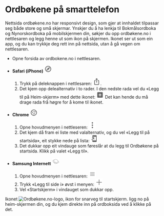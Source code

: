 # Ordbøkene på smarttelefon
Nettsida ordbøkene.no har responsivt design, som gjer at innhaldet tilpassar seg både store og små skjermar. Ynskjer du å ha lenkja til Bokmålsordboka og Nynorskordboka på mobilskjermen din, søkjer du opp ordbøkene.no i nettlesaren og legg henne ut som ikon på skjermen. Ikonet ser ut som ein app, og du kan trykkje deg rett inn på nettsida, utan å gå vegen om nettlesaren.


*   Opne forsida av ordbokene.no i nettlesaren.
*   **Safari (iPhone)**&nbsp;<img alt="Nettlesarlogoen til Safari for iPhone-rettleiing." style="display:inline" class="inline" src="/content-images/mdi--apple-safari.svg" width="24" height="24">
    1. Trykk på deleknappen i nettlesaren: <img style="display:inline" class="inline" alt="Dele-ikon for nettlesarmenyen til iPhone." src="/content-images/material-symbols--ios-share-rounded.svg" width="24" height="24">.
    2. Det kjem opp delealternativ i to rader. I den nedste rada vel du «Legg til på Heim-skjerm» med dette ikonet: <img alt="Legg til på startside-ikon med eit pluss-teikn inne i eit rektangel." src="/content-images/material-symbols--add-box-rounded.svg" style="display:inline" class="inline" width="24" height="24"> Det kan hende du må drage rada frå høgre for å kome til ikonet.


*   **Chrome**&nbsp;<img alt="Chrome-nettlesarlogo for Android-rettleiing" style="display:inline" class="inline" src="/content-images/mdi--google-chrome.svg" width="24" height="24">
    1. Opne hovudmenyen i nettleseren: <img alt="Tre loddrette prikkar, ikon for nettlesarmenyen til Chrome." src="/content-images/bi--three-dots-vertical.svg" style="display:inline" class="inline" width="24" height="24">
    2. Det kjem då fram ei liste med valalternativ, og du vel «Legg til på startsida», eit stykke nede på lista: <img alt="Pil som peikar mot ein mobilskjerm, legg til på startside-ikon." src="/content-images/material-symbols--add-to-home-screen.svg" style="display:inline" class="inline" width="24" height="24">
    3. Det dukkar opp eit vindauge som føreslår at du legg til Ordbøkene på startsida. Klikk på valet «Legg til».

*   **Samsung Internett**&nbsp;<img style="background-color: white; display:inline" class="inline bg-white" alt="Nettlesarlogoen til Samsung for rettleiing." src="/content-images/arcticons--samsung-browser.svg" width="24" height="24">
    1. Opne hovudmenyen i nettlesaren: <img style="display:inline" class="inline" alt="Tre loddrette strekar, ikon for nettlesarmenyen til Samsung." src="/content-images/system-uicons--menu-hamburger.svg" width="24" height="24">
    2. Trykk «Legg til side i» øvst i menyen: <img style="display:inline" class="inline" alt="Stort plusstegn. ikon for å legge til side." src="/content-images/bi--plus-lg.svg" width="24" height="24">
    3. Vel «Startskjerm» i vindauget som dukkar opp.

Ikonet <img style="display:inline" class="inline" alt="Ordbøkene.no-logo, ikon for snarveg til startskjerm." src="/favicon.ico" width="24" height="24">  ligg no på heim-skjermen din, og du kjem direkte inn på ordboksida ved å klikke på det.
